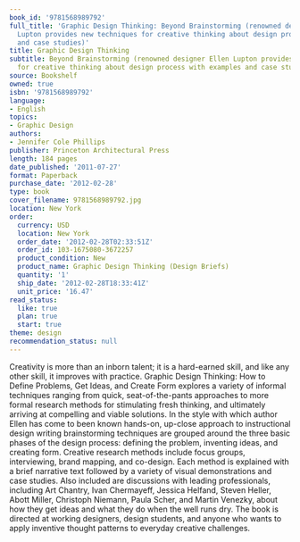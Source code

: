```yaml
---
book_id: '9781568989792'
full_title: 'Graphic Design Thinking: Beyond Brainstorming (renowned designer Ellen
  Lupton provides new techniques for creative thinking about design process with examples
  and case studies)'
title: Graphic Design Thinking
subtitle: Beyond Brainstorming (renowned designer Ellen Lupton provides new techniques
  for creative thinking about design process with examples and case studies)
source: Bookshelf
owned: true
isbn: '9781568989792'
language:
- English
topics:
- Graphic Design
authors:
- Jennifer Cole Phillips
publisher: Princeton Architectural Press
length: 184 pages
date_published: '2011-07-27'
format: Paperback
purchase_date: '2012-02-28'
type: book
cover_filename: 9781568989792.jpg
location: New York
order:
  currency: USD
  location: New York
  order_date: '2012-02-28T02:33:51Z'
  order_id: 103-1675080-3672257
  product_condition: New
  product_name: Graphic Design Thinking (Design Briefs)
  quantity: '1'
  ship_date: '2012-02-28T18:33:41Z'
  unit_price: '16.47'
read_status:
  like: true
  plan: true
  start: true
theme: design
recommendation_status: null
---
```

Creativity is more than an inborn talent; it is a hard-earned skill, and like any other skill, it improves with practice. Graphic Design Thinking: How to Define Problems, Get Ideas, and Create Form explores a variety of informal techniques ranging from quick, seat-of-the-pants approaches to more formal research methods for stimulating fresh thinking, and ultimately arriving at compelling and viable solutions. In the style with which author Ellen has come to been known hands-on, up-close approach to instructional design writing brainstorming techniques are grouped around the three basic phases of the design process: defining the problem, inventing ideas, and creating form. Creative research methods include focus groups, interviewing, brand mapping, and co-design. Each method is explained with a brief narrative text followed by a variety of visual demonstrations and case studies. Also included are discussions with leading professionals, including Art Chantry, Ivan Chermayeff, Jessica Helfand, Steven Heller, Abott Miller, Christoph Niemann, Paula Scher, and Martin Venezky, about how they get ideas and what they do when the well runs dry. The book is directed at working designers, design students, and anyone who wants to apply inventive thought patterns to everyday creative challenges.


